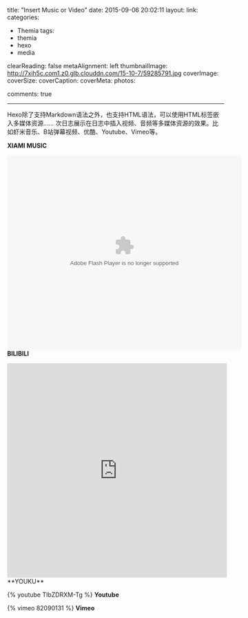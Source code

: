 title: "Insert Music or Video"
date: 2015-09-06 20:02:11
layout: 
link: 
categories:
 - Themia
tags: 
 - themia 
 - hexo
 - media

clearReading: false
metaAlignment: left
thumbnailImage: http://7xih5c.com1.z0.glb.clouddn.com/15-10-7/59285791.jpg
coverImage: 
coverSize: 
coverCaption: 
coverMeta: 
photos:

comments: true

---
Hexo除了支持Markdown语法之外，也支持HTML语法，可以使用HTML标签嵌入多媒体资源……
次日志展示在日志中插入视频、音频等多媒体资源的效果。比如虾米音乐、B站弹幕视频、优酷、Youtube、Vimeo等。
<!-- more -->

<script type="text/javascript" src="http://www.xiami.com/widget/player-single?uid=0&sid=1769552306&mode=js"></script>
**XIAMI MUSIC**

<embed height="452" width="544" quality="high" allowfullscreen="true" type="application/x-shockwave-flash" src="http://share.acg.tv/flash.swf" flashvars="aid=736681&page=1" pluginspage="http://www.adobe.com/shockwave/download/download.cgi?P1_Prod_Version=ShockwaveFlash"></embed>
**BILIBILI**

<iframe height=498 width=510 src="http://player.youku.com/embed/XMjMyNDk5NDE2" frameborder=0 allowfullscreen></iframe>
**YOUKU**

{% youtube TIbZDRXM-Tg %}
**Youtube**

{% vimeo 82090131 %}
**Vimeo**

